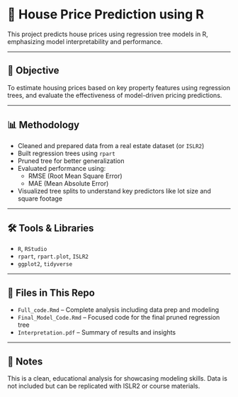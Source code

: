 # 🏡 House Price Prediction using R

This project predicts house prices using regression tree models in R, emphasizing model interpretability and performance.

---

## 🧠 Objective

To estimate housing prices based on key property features using regression trees, and evaluate the effectiveness of model-driven pricing predictions.

---

## 📊 Methodology

- Cleaned and prepared data from a real estate dataset (or `ISLR2`)
- Built regression trees using `rpart`
- Pruned tree for better generalization
- Evaluated performance using:
  - RMSE (Root Mean Square Error)
  - MAE (Mean Absolute Error)
- Visualized tree splits to understand key predictors like lot size and square footage

---

## 🛠️ Tools & Libraries

- `R`, `RStudio`
- `rpart`, `rpart.plot`, `ISLR2`
- `ggplot2`, `tidyverse`

---

## 📁 Files in This Repo

- `Full_code.Rmd` – Complete analysis including data prep and modeling
- `Final_Model_Code.Rmd` – Focused code for the final pruned regression tree
- `Interpretation.pdf` – Summary of results and insights

---

## 🚫 Notes

This is a clean, educational analysis for showcasing modeling skills. Data is not included but can be replicated with ISLR2 or course materials.
